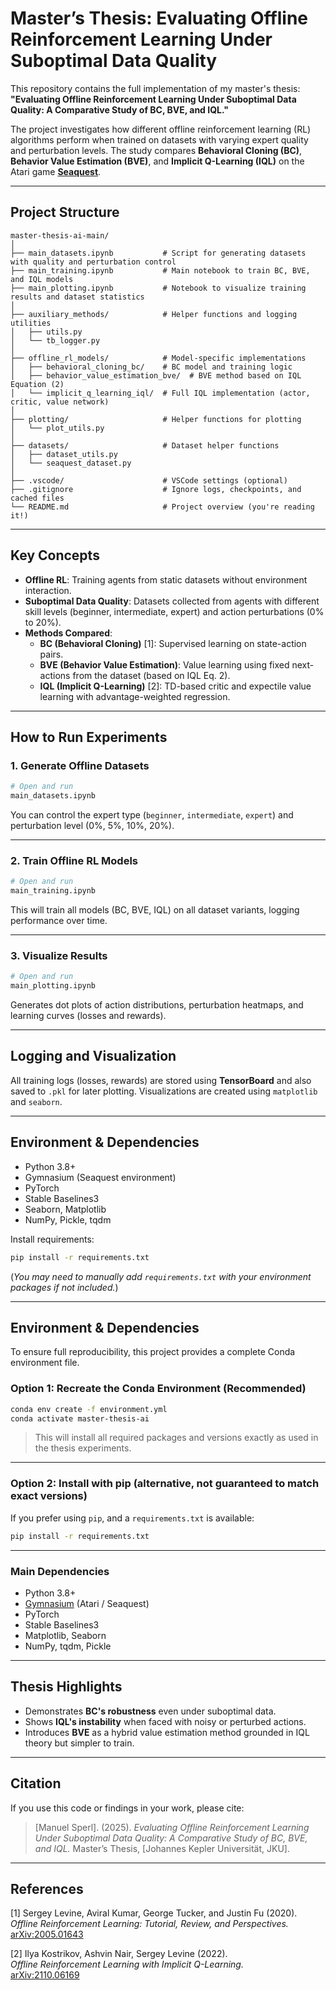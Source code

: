 # Master’s Thesis: Evaluating Offline Reinforcement Learning Under Suboptimal Data Quality

This repository contains the full implementation of my master's thesis:  
**"Evaluating Offline Reinforcement Learning Under Suboptimal Data Quality: A Comparative Study of BC, BVE, and IQL."**

The project investigates how different offline reinforcement learning (RL) algorithms perform when trained on datasets with varying expert quality and perturbation levels. The study compares **Behavioral Cloning (BC)**, **Behavior Value Estimation (BVE)**, and **Implicit Q-Learning (IQL)** on the Atari game **[Seaquest](https://ale.farama.org/environments/seaquest/)**.

---

## Project Structure

```
master-thesis-ai-main/
│
├── main_datasets.ipynb           # Script for generating datasets with quality and perturbation control
├── main_training.ipynb           # Main notebook to train BC, BVE, and IQL models
├── main_plotting.ipynb           # Notebook to visualize training results and dataset statistics
│
├── auxiliary_methods/            # Helper functions and logging utilities
│   ├── utils.py                  
│   └── tb_logger.py              
│
├── offline_rl_models/            # Model-specific implementations
│   ├── behavioral_cloning_bc/    # BC model and training logic
│   ├── behavior_value_estimation_bve/  # BVE method based on IQL Equation (2)
│   └── implicit_q_learning_iql/  # Full IQL implementation (actor, critic, value network)
│
├── plotting/                     # Helper functions for plotting
│   └── plot_utils.py
│
├── datasets/                     # Dataset helper functions
│   ├── dataset_utils.py
│   └── seaquest_dataset.py
│
├── .vscode/                      # VSCode settings (optional)
├── .gitignore                    # Ignore logs, checkpoints, and cached files
└── README.md                     # Project overview (you're reading it!)
```

---

## Key Concepts

- **Offline RL**: Training agents from static datasets without environment interaction.
- **Suboptimal Data Quality**: Datasets collected from agents with different skill levels (beginner, intermediate, expert) and action perturbations (0% to 20%).
- **Methods Compared**:
  - **BC (Behavioral Cloning)** [1]: Supervised learning on state-action pairs.
  - **BVE (Behavior Value Estimation)**: Value learning using fixed next-actions from the dataset (based on IQL Eq. 2).
  - **IQL (Implicit Q-Learning)** [2]: TD-based critic and expectile value learning with advantage-weighted regression.

---

## How to Run Experiments

### 1. Generate Offline Datasets
```bash
# Open and run
main_datasets.ipynb
```
You can control the expert type (`beginner`, `intermediate`, `expert`) and perturbation level (0%, 5%, 10%, 20%).

---

### 2. Train Offline RL Models
```bash
# Open and run
main_training.ipynb
```
This will train all models (BC, BVE, IQL) on all dataset variants, logging performance over time.

---

### 3. Visualize Results
```bash
# Open and run
main_plotting.ipynb
```
Generates dot plots of action distributions, perturbation heatmaps, and learning curves (losses and rewards).

---

## Logging and Visualization

All training logs (losses, rewards) are stored using **TensorBoard** and also saved to `.pkl` for later plotting. Visualizations are created using `matplotlib` and `seaborn`.

---

## Environment & Dependencies

- Python 3.8+
- Gymnasium (Seaquest environment)
- PyTorch
- Stable Baselines3
- Seaborn, Matplotlib
- NumPy, Pickle, tqdm

Install requirements:
```bash
pip install -r requirements.txt
```
(*You may need to manually add `requirements.txt` with your environment packages if not included.*)

---

## Environment & Dependencies

To ensure full reproducibility, this project provides a complete Conda environment file.

### Option 1: Recreate the Conda Environment (Recommended)
```bash
conda env create -f environment.yml
conda activate master-thesis-ai
```

> This will install all required packages and versions exactly as used in the thesis experiments.

---

### Option 2: Install with pip (alternative, not guaranteed to match exact versions)
If you prefer using `pip`, and a `requirements.txt` is available:

```bash
pip install -r requirements.txt
```

---

### Main Dependencies

- Python 3.8+
- [Gymnasium](https://gymnasium.farama.org/) (Atari / Seaquest)
- PyTorch
- Stable Baselines3
- Matplotlib, Seaborn
- NumPy, tqdm, Pickle

---

## Thesis Highlights

- Demonstrates **BC's robustness** even under suboptimal data.
- Shows **IQL's instability** when faced with noisy or perturbed actions.
- Introduces **BVE** as a hybrid value estimation method grounded in IQL theory but simpler to train.

---

## Citation

If you use this code or findings in your work, please cite:

> [Manuel Sperl]. (2025). *Evaluating Offline Reinforcement Learning Under Suboptimal Data Quality: A Comparative Study of BC, BVE, and IQL.* Master’s Thesis, [Johannes Kepler Universität, JKU].

---

## References

[1] Sergey Levine, Aviral Kumar, George Tucker, and Justin Fu (2020).  
*Offline Reinforcement Learning: Tutorial, Review, and Perspectives.*  
[arXiv:2005.01643](https://arxiv.org/abs/2005.01643)

[2] Ilya Kostrikov, Ashvin Nair, Sergey Levine (2022).  
*Offline Reinforcement Learning with Implicit Q-Learning.*  
[arXiv:2110.06169](https://arxiv.org/abs/2110.06169)
